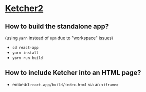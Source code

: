 # [Ketcher2](https://github.com/epam/ketcher)

## How to build the standalone app?

(using `yarn` instead of `npm` due to "workspace" issues)

* `cd react-app`
* `yarn install`
* `yarn run build`

## How to include Ketcher into an HTML page?

* embedd `react-app/build/index.html` via an `<iframe>`
